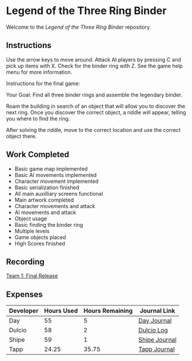 # Legend of the Three Ring Binder
Welcome to the _Legend of the Three Ring Binder_ repository.

## Instructions
Use the arrow keys to move around. Attack AI players by pressing C and pick up items with X. Check for the binder ring with Z.
See the game help menu for more information.

Instructions for the final game:

Your Goal: Find all three binder rings and assemble the legendary binder.

Roam the building in search of an object that will allow you to discover the next ring.
Once you discover the correct object, a riddle will appear, telling you where to find the ring.

After solving the riddle, move to the correct location and use the correct object there.

## Work Completed
 * Basic game map implemented
 * Basic AI movements implemented
 * Character movement implemented
 * Basic serialization finished
 * All main auxilliary screens functional
 * Main artwork completed
 * Character movements and attack
 * AI movements and attack
 * Object usage
 * Basic finding the binder ring
 * Multiple levels
 * Game objects placed
 * High Scores finished
  


## Recording

[Team 1: Final Release](https://www.youtube.com/watch?v=ZG5efqRsjtg&feature=youtu.be)

## Expenses

| Developer | Hours Used | Hours Remaining | Journal Link
|---|---|---|---|
| Day | 55 | 5 | [Day Journal](https://github.com/cps-209-1-2019/ThreeRingBinder/wiki/Day-Journal)
| Dulcio | 58 | 2 | [Dulcio Log](https://github.com/cps-209-1-2019/ThreeRingBinder/wiki/Dulcio-Log)
| Shipe | 59 | 1 | [Shipe Journal](https://github.com/cps-209-1-2019/ThreeRingBinder/wiki/Shipe-Journal)
| Tapp | 24.25 | 35.75 | [Tapp Journal](https://github.com/cps-209-1-2019/ThreeRingBinder/wiki/Tapp-Journal)
